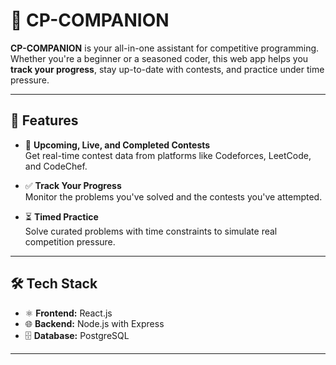 # 🧠 CP-COMPANION

**CP-COMPANION** is your all-in-one assistant for competitive programming. Whether you're a beginner or a seasoned coder, this web app helps you **track your progress**, stay up-to-date with contests, and practice under time pressure.

---

## 🚀 Features

- 📅 **Upcoming, Live, and Completed Contests**  
  Get real-time contest data from platforms like Codeforces, LeetCode, and CodeChef.

- ✅ **Track Your Progress**  
  Monitor the problems you've solved and the contests you've attempted.

- ⏳ **Timed Practice**  
  Solve curated problems with time constraints to simulate real competition pressure.

---

## 🛠️ Tech Stack

- ⚛️ **Frontend:** React.js  
- 🌐 **Backend:** Node.js with Express  
- 🗄️ **Database:** PostgreSQL

---



